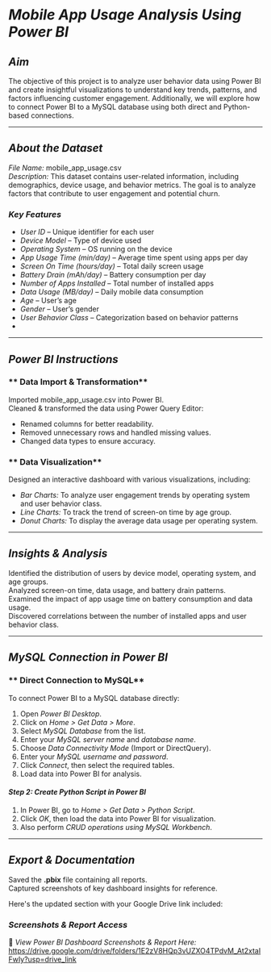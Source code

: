 # *Mobile App Usage Analysis Using Power BI*  

## *Aim*  
The objective of this project is to analyze user behavior data using Power BI and create insightful visualizations to understand key trends, patterns, and factors influencing customer engagement. Additionally, we will explore how to connect Power BI to a MySQL database using both direct and Python-based connections.  

---

## *About the Dataset*  
*File Name:* mobile_app_usage.csv  
*Description:* This dataset contains user-related information, including demographics, device usage, and behavior metrics. The goal is to analyze factors that contribute to user engagement and potential churn.  

### *Key Features*  
- *User ID* – Unique identifier for each user  
- *Device Model* – Type of device used  
- *Operating System* – OS running on the device  
- *App Usage Time (min/day)* – Average time spent using apps per day  
- *Screen On Time (hours/day)* – Total daily screen usage  
- *Battery Drain (mAh/day)* – Battery consumption per day  
- *Number of Apps Installed* – Total number of installed apps  
- *Data Usage (MB/day)* – Daily mobile data consumption  
- *Age* – User’s age  
- *Gender* – User’s gender  
- *User Behavior Class* – Categorization based on behavior patterns
-  
---

## *Power BI Instructions*  

### ** Data Import & Transformation**  
Imported mobile_app_usage.csv into Power BI.  
Cleaned & transformed the data using Power Query Editor:  
- Renamed columns for better readability.  
- Removed unnecessary rows and handled missing values.  
- Changed data types to ensure accuracy.  

### ** Data Visualization**  
Designed an interactive dashboard with various visualizations, including:  
- *Bar Charts:* To analyze user engagement trends by operating system and user behavior class.  
- *Line Charts:* To track the trend of screen-on time by age group.  
- *Donut Charts:* To display the average data usage per operating system.  

---

## *Insights & Analysis*  
Identified the distribution of users by device model, operating system, and age groups.  
Analyzed screen-on time, data usage, and battery drain patterns.  
Examined the impact of app usage time on battery consumption and data usage.  
Discovered correlations between the number of installed apps and user behavior class.  

---

## *MySQL Connection in Power BI*  

### ** Direct Connection to MySQL**  
To connect Power BI to a MySQL database directly:  
1. Open *Power BI Desktop*.  
2. Click on *Home > Get Data > More*.  
3. Select *MySQL Database* from the list.  
4. Enter your *MySQL server name* and *database name*.  
5. Choose *Data Connectivity Mode* (Import or DirectQuery).  
6. Enter your *MySQL username and password*.  
7. Click *Connect*, then select the required tables.  
8. Load data into Power BI for analysis.  


#### *Step 2: Create Python Script in Power BI*  
1. In Power BI, go to *Home > Get Data > Python Script*.  
2. Click *OK*, then load the data into Power BI for visualization.  
3. Also perform *CRUD operations using MySQL Workbench*.  

---

## *Export & Documentation*  
Saved the **.pbix** file containing all reports.  
Captured screenshots of key dashboard insights for reference.  

Here's the updated section with your Google Drive link included:  

### *Screenshots & Report Access*  
📸 *View Power BI Dashboard Screenshots & Report Here:*  
https://drive.google.com/drive/folders/1E2zV8HQp3vUZXO4TPdvM_At2xtaIFwIy?usp=drive_link

